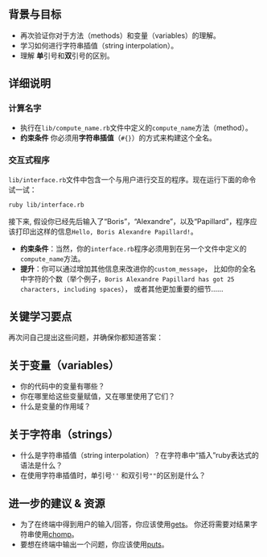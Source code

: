 ## 背景与目标

- 再次验证你对于方法（methods）和变量（variables）的理解。
- 学习如何进行字符串插值（string interpolation）。
- 理解 **单**引号和**双**引号的区别。

## 详细说明

### 计算名字

- 执行在`lib/compute_name.rb`文件中定义的`compute_name`方法（method）。
- **约束条件** 你必须用**字符串插值**（`#{}`）的方式来构建这个全名。

### 交互式程序

`lib/interface.rb`文件中包含一个与用户进行交互的程序。现在运行下面的命令试一试：

```bash
ruby lib/interface.rb
```

接下来, 假设你已经先后输入了“Boris”，“Alexandre”，以及“Papillard”，程序应该打印出这样的信息`Hello, Boris Alexandre Papillard!`。

* **约束条件**：当然，你的`interface.rb`程序必须用到在另一个文件中定义的`compute_name`方法。
* **提升**：你可以通过增加其他信息来改进你的`custom_message`， 比如你的全名中字符的个数（举个例子，`Boris Alexandre Papillard has got 25 characters, including spaces`）， 或者其他更加重要的细节……

## 关键学习要点

再次问自己提出这些问题，并确保你都知道答案：

## 关于变量（variables）

* 你的代码中的变量有哪些？
* 你在哪里给这些变量赋值，又在哪里使用了它们？
* 什么是变量的作用域？

## 关于字符串（strings）

* 什么是字符串插值（string interpolation）？在字符串中“插入”ruby表达式的语法是什么？
* 在使用字符串插值时，单引号`''` 和双引号`""`的区别是什么？

## 进一步的建议 & 资源

* 为了在终端中得到用户的输入/回答，你应该使用[gets](http://www.ruby-doc.org/docs/Tutorial/part_02/user_input.html)。 你还将需要对结果字符串使用[chomp](https://ruby-doc.org/core-2.5.3/String.html#method-i-chomp)。
* 要想在终端中输出一个问题，你应该使用[puts](http://www.ruby-doc.org/core-2.7.5/IO.html#method-i-puts)。

